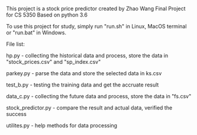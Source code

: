 This project is a stock price predictor created by Zhao Wang
Final Project for CS 5350
Based on python 3.6

To use this project for study, simply run "run.sh" in Linux, MacOS terminal or "run.bat" in Windows.

File list:

hp.py - collecting the historical data and process, store the data in "stock_prices.csv" and "sp_index.csv"

parkey.py - parse the data and store the selected data in ks.csv

test_b.py - testing the training data and get the accruate result

data_c.py - collecting the future data and process, store the data in "fs.csv"

stock_predictor.py - compare the result and actual data, verified the success

utilites.py - help methods for data processing